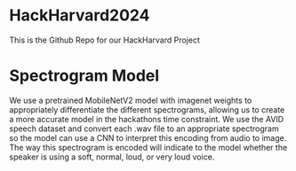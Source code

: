 # HackHarvard2024

This is the Github Repo for our HackHarvard Project


# Spectrogram Model
We use a pretrained MobileNetV2 model with imagenet weights to appropriately differentiate the different spectrograms, allowing us to create a more accurate model in the hackathons time constraint. We use the AVID speech dataset and convert each .wav file to an appropriate spectrogram so the model can use a CNN to interpret this encoding from audio to image. The way this spectrogram is encoded will indicate to the model whether the speaker is using a soft, normal, loud, or very loud voice. 